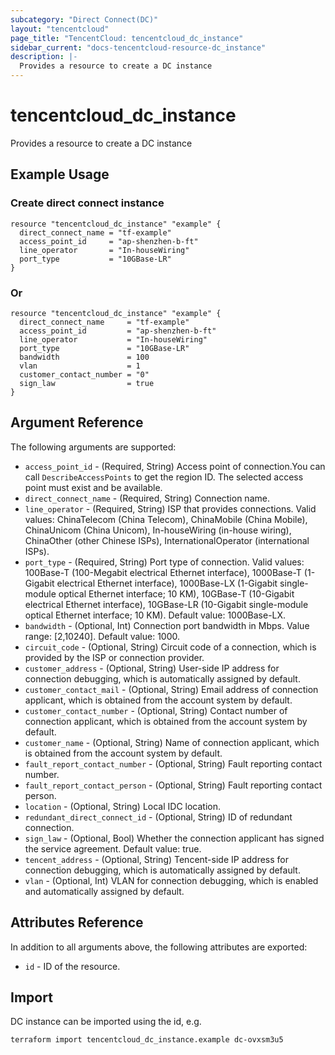 ```yaml
---
subcategory: "Direct Connect(DC)"
layout: "tencentcloud"
page_title: "TencentCloud: tencentcloud_dc_instance"
sidebar_current: "docs-tencentcloud-resource-dc_instance"
description: |-
  Provides a resource to create a DC instance
---
```


# tencentcloud_dc_instance

Provides a resource to create a DC instance

## Example Usage

### Create direct connect instance

```hcl
resource "tencentcloud_dc_instance" "example" {
  direct_connect_name = "tf-example"
  access_point_id     = "ap-shenzhen-b-ft"
  line_operator       = "In-houseWiring"
  port_type           = "10GBase-LR"
}
```

### Or

```hcl
resource "tencentcloud_dc_instance" "example" {
  direct_connect_name     = "tf-example"
  access_point_id         = "ap-shenzhen-b-ft"
  line_operator           = "In-houseWiring"
  port_type               = "10GBase-LR"
  bandwidth               = 100
  vlan                    = 1
  customer_contact_number = "0"
  sign_law                = true
}
```

## Argument Reference

The following arguments are supported:

* `access_point_id` - (Required, String) Access point of connection.You can call `DescribeAccessPoints` to get the region ID. The selected access point must exist and be available.
* `direct_connect_name` - (Required, String) Connection name.
* `line_operator` - (Required, String) ISP that provides connections. Valid values: ChinaTelecom (China Telecom), ChinaMobile (China Mobile), ChinaUnicom (China Unicom), In-houseWiring (in-house wiring), ChinaOther (other Chinese ISPs), InternationalOperator (international ISPs).
* `port_type` - (Required, String) Port type of connection. Valid values: 100Base-T (100-Megabit electrical Ethernet interface), 1000Base-T (1-Gigabit electrical Ethernet interface), 1000Base-LX (1-Gigabit single-module optical Ethernet interface; 10 KM), 10GBase-T (10-Gigabit electrical Ethernet interface), 10GBase-LR (10-Gigabit single-module optical Ethernet interface; 10 KM). Default value: 1000Base-LX.
* `bandwidth` - (Optional, Int) Connection port bandwidth in Mbps. Value range: [2,10240]. Default value: 1000.
* `circuit_code` - (Optional, String) Circuit code of a connection, which is provided by the ISP or connection provider.
* `customer_address` - (Optional, String) User-side IP address for connection debugging, which is automatically assigned by default.
* `customer_contact_mail` - (Optional, String) Email address of connection applicant, which is obtained from the account system by default.
* `customer_contact_number` - (Optional, String) Contact number of connection applicant, which is obtained from the account system by default.
* `customer_name` - (Optional, String) Name of connection applicant, which is obtained from the account system by default.
* `fault_report_contact_number` - (Optional, String) Fault reporting contact number.
* `fault_report_contact_person` - (Optional, String) Fault reporting contact person.
* `location` - (Optional, String) Local IDC location.
* `redundant_direct_connect_id` - (Optional, String) ID of redundant connection.
* `sign_law` - (Optional, Bool) Whether the connection applicant has signed the service agreement. Default value: true.
* `tencent_address` - (Optional, String) Tencent-side IP address for connection debugging, which is automatically assigned by default.
* `vlan` - (Optional, Int) VLAN for connection debugging, which is enabled and automatically assigned by default.

## Attributes Reference

In addition to all arguments above, the following attributes are exported:

* `id` - ID of the resource.




## Import

DC instance can be imported using the id, e.g.

```
terraform import tencentcloud_dc_instance.example dc-ovxsm3u5
```

